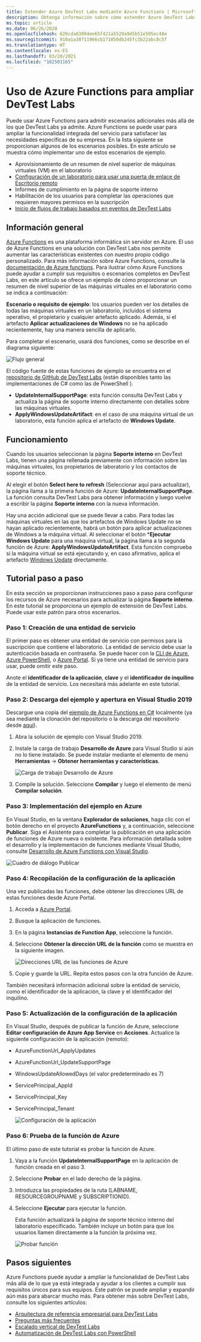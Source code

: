 ```yaml
---
title: Extender Azure DevTest Labs mediante Azure Functions | Microsoft Docs
description: Obtenga información sobre cómo extender Azure DevTest Labs mediante Azure Functions.
ms.topic: article
ms.date: 06/26/2020
ms.openlocfilehash: 620cda83094ee65f421a5529a9d5b51e505ec48e
ms.sourcegitcommit: 910a1a38711966cb171050db245fc3b22abc8c5f
ms.translationtype: HT
ms.contentlocale: es-ES
ms.lasthandoff: 03/20/2021
ms.locfileid: "102501165"
---
```

# <a name="use-azure-functions-to-extend-devtest-labs"></a>Uso de Azure Functions para ampliar DevTest Labs
Puede usar Azure Functions para admitir escenarios adicionales más allá de los que DevTest Labs ya admite. Azure Functions se puede usar para ampliar la funcionalidad integrada del servicio para satisfacer las necesidades específicas de su empresa. En la lista siguiente se proporcionan algunos de los escenarios posibles. En este artículo se muestra cómo implementar uno de estos escenarios de ejemplo.

- Aprovisionamiento de un resumen de nivel superior de máquinas virtuales (VM) en el laboratorio
- [Configuración de un laboratorio para usar una puerta de enlace de Escritorio remoto](configure-lab-remote-desktop-gateway.md)
- Informes de cumplimiento en la página de soporte interno
- Habilitación de los usuarios para completar las operaciones que requieren mayores permisos en la suscripción
- [Inicio de flujos de trabajo basados en eventos de DevTest Labs](https://github.com/RogerBestMsft/DTL-SecureArtifactData)

## <a name="overview"></a>Información general
[Azure Functions](../azure-functions/functions-overview.md) es una plataforma informática sin servidor en Azure. El uso de Azure Functions en una solución con DevTest Labs nos permite aumentar las características existentes con nuestro propio código personalizado. Para más información sobre Azure Functions, consulte la [documentación de Azure functions](../azure-functions/functions-overview.md). Para ilustrar cómo Azure Functions puede ayudar a cumplir sus requisitos o escenarios completos en DevTest Labs, en este artículo se ofrece un ejemplo de cómo proporcionar un resumen de nivel superior de las máquinas virtuales en el laboratorio como se indica a continuación:

**Escenario o requisito de ejemplo**: los usuarios pueden ver los detalles de todas las máquinas virtuales en un laboratorio, incluidos el sistema operativo, el propietario y cualquier artefacto aplicado.  Además, si el artefacto **Aplicar actualizaciones de Windows** no se ha aplicado recientemente, hay una manera sencilla de aplicarlo.

Para completar el escenario, usará dos funciones, como se describe en el diagrama siguiente:  

![Flujo general](./media/extend-devtest-labs-azure-functions/flow.png)

El código fuente de estas funciones de ejemplo se encuentra en el [repositorio de GitHub de DevTest Labs](https://github.com/Azure/azure-devtestlab/tree/master/samples/DevTestLabs/AzureFunctions) (están disponibles tanto las implementaciones de C# como las de PowerShell ).

- **UpdateInternalSupportPage**: esta función consulta DevTest Labs y actualiza la página de soporte interno directamente con detalles sobre las máquinas virtuales.
- **ApplyWindowsUpdateArtifact**: en el caso de una máquina virtual de un laboratorio, esta función aplica el artefacto de **Windows Update**.

## <a name="how-it-works"></a>Funcionamiento
Cuando los usuarios seleccionan la página **Soporte interno** en DevTest Labs, tienen una página rellenada previamente con información sobre las máquinas virtuales, los propietarios de laboratorio y los contactos de soporte técnico.  

Al elegir el botón **Select here to refresh** (Seleccionar aquí para actualizar), la página llama a la primera función de Azure: **UpdateInternalSupportPage**. La función consulta DevTest Labs para obtener información y luego vuelve a escribir la página **Soporte interno** con la nueva información.

Hay una acción adicional que se puede llevar a cabo. Para todas las máquinas virtuales en las que los artefactos de Windows Update no se hayan aplicado recientemente, habrá un botón para aplicar actualizaciones de Windows a la máquina virtual. Al seleccionar el botón ***Ejecutar Windows Update** para una máquina virtual, la página llama a la segunda función de Azure: **ApplyWindowsUpdateArtifact**. Esta función comprueba si la máquina virtual se está ejecutando y, en caso afirmativo, aplica el artefacto [Windows Update](https://github.com/Azure/azure-devtestlab/tree/master/Artifacts/windows-install-windows-updates) directamente.

## <a name="step-by-step-walkthrough"></a>Tutorial paso a paso
En esta sección se proporcionan instrucciones paso a paso para configurar los recursos de Azure necesarios para actualizar la página **Soporte interno**. En este tutorial se proporciona un ejemplo de extensión de DevTest Labs. Puede usar este patrón para otros escenarios.

### <a name="step-1-create-a-service-principal"></a>Paso 1: Creación de una entidad de servicio 
El primer paso es obtener una entidad de servicio con permisos para la suscripción que contiene el laboratorio. La entidad de servicio debe usar la autenticación basada en contraseña. Se puede hacer con la [CLI de Azure](/cli/azure/create-an-azure-service-principal-azure-cli), [Azure PowerShell](/powershell/azure/create-azure-service-principal-azureps), o [Azure Portal](../active-directory/develop/howto-create-service-principal-portal.md). Si ya tiene una entidad de servicio para usar, puede omitir este paso.

Anote el **identificador de la aplicación**, **clave** y el **identificador de inquilino** de la entidad de servicio. Los necesitará más adelante en este tutorial. 

### <a name="step-2-download-the-sample-and-open-in-visual-studio-2019"></a>Paso 2: Descarga del ejemplo y apertura en Visual Studio 2019
Descargue una copia del [ejemplo de Azure Functions en C#](https://github.com/Azure/azure-devtestlab/tree/master/samples/DevTestLabs/AzureFunctions/CSharp) localmente (ya sea mediante la clonación del repositorio o la descarga del repositorio desde [aquí](https://github.com/Azure/azure-devtestlab/archive/master.zip)).  

1. Abra la solución de ejemplo con Visual Studio 2019.  
1. Instale la carga de trabajo **Desarrollo de Azure** para Visual Studio si aún no lo tiene instalado. Se puede instalar mediante el elemento de menú **Herramientas** -> **Obtener herramientas y características**.

    ![Carga de trabajo Desarrollo de Azure](./media/extend-devtest-labs-azure-functions/azure-development-workload-vs.png)
1. Compile la solución. Seleccione **Compilar** y luego el elemento de menú **Compilar solución**.

### <a name="step-3-deploy-the-sample-to-azure"></a>Paso 3: Implementación del ejemplo en Azure
En Visual Studio, en la ventana **Explorador de soluciones**, haga clic con el botón derecho en el proyecto **AzureFunctions** y, a continuación, seleccione **Publicar**. Siga el Asistente para completar la publicación en una aplicación de funciones de Azure nueva o existente. Para información detallada sobre el desarrollo y la implementación de funciones mediante Visual Studio, consulte [Desarrollo de Azure Functions con Visual Studio](../azure-functions/functions-develop-vs.md).

![Cuadro de diálogo Publicar](./media/extend-devtest-labs-azure-functions/publish-dialog.png)


### <a name="step-4--gather-application-settings"></a>Paso 4: Recopilación de la configuración de la aplicación
Una vez publicadas las funciones, debe obtener las direcciones URL de estas funciones desde Azure Portal. 

1. Acceda a [Azure Portal](https://portal.azure.com). 
1. Busque la aplicación de funciones.
1. En la página **Instancias de Function App**, seleccione la función. 
1. Seleccione **Obtener la dirección URL de la función** como se muestra en la siguiente imagen. 

    ![Direcciones URL de las funciones de Azure](./media/extend-devtest-labs-azure-functions/function-url.png)
4. Copie y guarde la URL. Repita estos pasos con la otra función de Azure. 

También necesitará información adicional sobre la entidad de servicio, como el identificador de la aplicación, la clave y el identificador del inquilino.


### <a name="step-5--update-application-settings"></a>Paso 5: Actualización de la configuración de la aplicación
En Visual Studio, después de publicar la función de Azure, seleccione **Editar configuración de Azure App Service** en **Acciones**. Actualice la siguiente configuración de la aplicación (remoto):

- AzureFunctionUrl_ApplyUpdates
- AzureFunctionUrl_UpdateSupportPage
- WindowsUpdateAllowedDays (el valor predeterminado es 7)
- ServicePrincipal_AppId
- ServicePrincipal_Key
- ServicePrincipal_Tenant

    ![Configuración de la aplicación](./media/extend-devtest-labs-azure-functions/application-settings.png)

### <a name="step-6-test-the-azure-function"></a>Paso 6: Prueba de la función de Azure
El último paso de este tutorial es probar la función de Azure.  

1. Vaya a la función **UpdateInternalSupportPage** en la aplicación de función creada en el paso 3. 
1. Seleccione **Probar** en el lado derecho de la página. 
1. Introduzca las propiedades de la ruta (LABNAME, RESOURCEGROUPNAME y SUBSCRIPTIONID).
1. Seleccione **Ejecutar** para ejecutar la función.  

    Esta función actualizará la página de soporte técnico interno del laboratorio especificado. También incluye un botón para que los usuarios llamen directamente a la función la próxima vez.

    ![Probar función](./media/extend-devtest-labs-azure-functions/test-function.png)

## <a name="next-steps"></a>Pasos siguientes
Azure Functions puede ayudar a ampliar la funcionalidad de DevTest Labs más allá de lo que ya está integrada y ayudar a los clientes a cumplir sus requisitos únicos para sus equipos. Este patrón se puede ampliar y expandir aún más para abarcar mucho más.  Para obtener más sobre DevTest Labs, consulte los siguientes artículos: 

- [Arquitectura de referencia empresarial para DevTest Labs](devtest-lab-reference-architecture.md)
- [Preguntas más frecuentes](devtest-lab-faq.md)
- [Escalado vertical de DevTest Labs](devtest-lab-guidance-scale.md)
- [Automatización de DevTest Labs con PowerShell](https://github.com/Azure/azure-devtestlab/tree/master/samples/DevTestLabs/Modules/Library/Tests)








